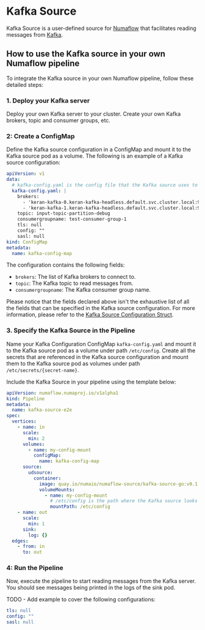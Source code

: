 # Kafka Source
Kafka Source is a user-defined source for [Numaflow](https://numaflow.numaproj.io/)
that facilitates reading messages from [Kafka](https://kafka.apache.org/).

## How to use the Kafka source in your own Numaflow pipeline

To integrate the Kafka source in your own Numaflow pipeline, follow these detailed steps:

### 1. Deploy your Kafka server
Deploy your own Kafka server to your cluster. Create your own Kafka brokers, topic and consumer groups, etc.

### 2: Create a ConfigMap
Define the Kafka source configuration in a ConfigMap and mount it to the Kafka source pod as a volume.
The following is an example of a Kafka source configuration:

```yaml
apiVersion: v1
data:
  # kafka-config.yaml is the config file that the Kafka source uses to connect to Kafka.
  kafka-config.yaml: |
    brokers:
      - 'keran-kafka-0.keran-kafka-headless.default.svc.cluster.local:9092'
      - 'keran-kafka-1.keran-kafka-headless.default.svc.cluster.local:9092'
    topic: input-topic-partition-debug
    consumergroupname: test-consumer-group-1
    tls: null
    config: ""
    sasl: null
kind: ConfigMap
metadata:
  name: kafka-config-map
```

The configuration contains the following fields:
* `brokers`: The list of Kafka brokers to connect to.
* `topic`: The Kafka topic to read messages from.
* `consumergroupname`: The Kafka consumer group name.

Please notice that the fields declared above isn't the exhaustive list of all the fields
that can be specified in the Kafka source configuration.
For more information, please refer to the [Kafka Source Configuration Struct](./pkg/config/config.go).

### 3. Specify the Kafka Source in the Pipeline
Name your Kafka Configuration ConfigMap `kafka-config.yaml` and mount it to the Kafka source pod as a volume under path `/etc/config`.
Create all the secrets that are referenced in the Kafka source configuration and mount them to the Kafka source pod as volumes under path `/etc/secrets/{secret-name}`.

Include the Kafka Source in your pipeline using the template below:

```yaml
apiVersion: numaflow.numaproj.io/v1alpha1
kind: Pipeline
metadata:
  name: kafka-source-e2e
spec:
  vertices:
    - name: in
      scale:
        min: 2
      volumes:
        - name: my-config-mount
          configMap:
            name: kafka-config-map
      source:
        udsource:
          container:
            image: quay.io/numaio/numaflow-source/kafka-source-go:v0.1.8
            volumeMounts:
              - name: my-config-mount
                # /etc/config is the path where the Kafka source looks for the config file.
                mountPath: /etc/config
    - name: out
      scale:
        min: 1
      sink:
        log: {}
  edges:
    - from: in
      to: out
```

### 4: Run the Pipeline
Now, execute the pipeline to start reading messages from the Kafka server.
You should see messages being printed in the logs of the sink pod.

TODO - Add example to cover the following configurations:
```yaml
tls: null
config: ""
sasl: null
```